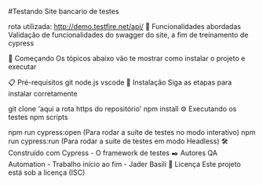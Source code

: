 #Testando Site bancario de testes

rota utilizada: http://demo.testfire.net/api/
📃 Funcionalidades abordadas
Validação de funcionalidades do swagger do site, a fim de treinamento de cypress

🚀 Começando
Os tópicos abaixo vão te mostrar como instalar o projeto e executar

📋 Pré-requisitos
git
node.js
vscode
🔧 Instalação
Siga as etapas para instalar corretamente

git clone 'aqui a rota https do repositório'
npm install
⚙️ Executando os testes
npm scripts

npm run cypress:open    (Para rodar a suíte de testes no modo interativo)
npm run cypress:run     (Para rodar a suíte de testes em modo Headless)
🛠️ Construído com
Cypress - O framework de testes
✒️ Autores
QA Automation - Trabalho início ao fim - Jader Basili
📄 Licença
Este projeto está sob a licença (ISC)
